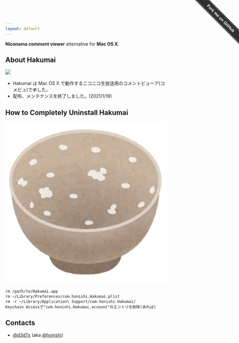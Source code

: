 ```yaml
---
layout: default
---
```


**Niconama comment viewer** alternative for **Mac OS X**.

## About Hakumai

<img src="./image/main.png" width="550px">

* Hakumai は Mac OS X で動作するニコニコ生放送用のコメントビューア(コメビュ)で<strike>す</strike>した。
* 配布、メンテナンスを終了しました。(2021/1/19)

## How to Completely Uninstall Hakumai

<img src="./image/imfull.png" width="550px">

~~~
rm /path/to/Hakumai.app
rm ~/Library/Preferences/com.honishi.Hakumai.plist
rm -r ~/Library/Application\ Support/com.honishi.Hakumai/
Keychain Accessで"com.honishi.Hakumai.account"のエントリを削除(あれば)
~~~

## Contacts

* <a href="http://twitter.com/d3d7x" target="_blank">@d3d7x</a> (aka <a href="http://twitter.com/honishi" target="_blank">@honishi</a>)

<div class="github-fork-ribbon-wrapper right fixed" style="width: 150px;height: 150px;position: fixed;overflow: hidden;top: 0;z-index: 9999;pointer-events: none;right: 0;"><div class="github-fork-ribbon" style="position: absolute;padding: 2px 0;background-color: #333;background-image: linear-gradient(to bottom, rgba(0, 0, 0, 0), rgba(0, 0, 0, 0.15));-webkit-box-shadow: 0 2px 3px 0 rgba(0, 0, 0, 0.5);-moz-box-shadow: 0 2px 3px 0 rgba(0, 0, 0, 0.5);box-shadow: 0 2px 3px 0 rgba(0, 0, 0, 0.5);z-index: 9999;pointer-events: auto;top: 42px;right: -43px;-webkit-transform: rotate(45deg);-moz-transform: rotate(45deg);-ms-transform: rotate(45deg);-o-transform: rotate(45deg);transform: rotate(45deg);"><a href="https://github.com/honishi/Hakumai" style="font: 700 13px &quot;Helvetica Neue&quot;, Helvetica, Arial, sans-serif;color: #fff;text-decoration: none;text-shadow: 0 -1px rgba(0, 0, 0, 0.5);text-align: center;width: 200px;line-height: 20px;display: inline-block;padding: 2px 0;border-width: 1px 0;border-style: dotted;border-color: rgba(255, 255, 255, 0.7);" target="_blank">Fork me on GitHub</a></div></div>
